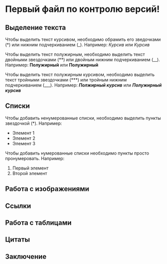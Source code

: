 # Первый файл по контролю версий!

## Выделение текста

Чтобы выделить текст курсивом, необходимо обрамить его зведочками (*) или нижним подчеркиванием (_). Например:
*Курсив* или _Курсив_

Чтобы выделить текст полужирным, необходимо выделить текст двойными звездочками (**) или двойным нижним подчеркиванием (__). Например:
**Полужирный** или __Полужирный__

Чтобы выделить текст полужирным курсивом, необходимо выделить текст тройными звездочками (***) или тройным нижним подчеркиванием (___). Например: 
***Полжирный курсив*** или ___Полужирный курсив___



## Списки

Чтобы добавить ненумерованные списки, необходимо выделить пункты звездочкой (*). Например:
* Элемент 1
* Элемент 2
* Элемент 3

Чтобы добавить нумерованные списки необходимо пункты просто пронумеровать. Например:
1. Первый элемент
2. Второй элемент

## Работа с изображениями

## Ссылки

## Работа с таблицами

## Цитаты

## Заключение